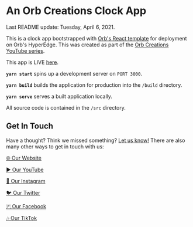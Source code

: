 # An Orb Creations Clock App

Last README update: Tuesday, April 6, 2021.

This is a clock app bootstrapped with [Orb's React template](https://github.orbclouds.com?id=606b4f28d416365a7d038767&to=606019a808e440587e87d7c5) for deployment on Orb's HyperEdge. This was created as part of the [Orb Creations YouTube series](https://yt.orbclouds.com?id=606b4f28d416365a7d038767&to=6061d2708e440587e87d7c6).

This app is LIVE [here](https://app.orbclouds.com?id=606b4f28d416365a7d038767&to=606b4f36d416365a7d038768).

**`yarn start`** spins up a development server on `PORT 3000`.

**`yarn build`** builds the application for production into the `/build` directory.

**`yarn serve`** serves a built application locally.

All source code is contained in the `/src` directory.

## Get In Touch

Have a thought? Think we missed something? [Let us know!](https://www.orbclouds.com/get-in-touch?id=606b4f28d416365a7d038767) There are also many other ways to get in touch with us:

[🌐 Our Website](https://www.orbclouds.com?id=606b4f28d416365a7d038767)

[▶️ Our YouTube](https://yt.orbclouds.com?id=606b4f28d416365a7d038767)

[📸 Our Instagram](https://ig.orbclouds.com?id=606b4f28d416365a7d038767)

[🐦 Our Twitter](https://twitter.orbclouds.com?id=606b4f28d416365a7d038767)

[🇫 Our Facebook](https://fb.orbclouds.comid=606b4f28d416365a7d038767)

[🎶 Our TikTok](https://tiktok.orbclouds.com?id=606b4f28d416365a7d038767)
